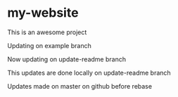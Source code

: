 # my-website

This is an awesome project

Updating on example branch

Now updating on update-readme branch

This updates are done locally on update-readme branch

Updates made on master on github before rebase
